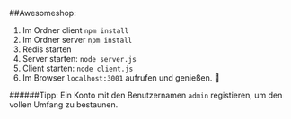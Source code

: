 ##Awesomeshop:
1. Im Ordner client `npm install`
2. Im Ordner server `npm install`
3. Redis starten
4. Server starten: `node server.js`
5. Client starten: `node client.js`
6. Im Browser `localhost:3001` aufrufen und genießen. :palm_tree:

######Tipp: Ein Konto mit den Benutzernamen `admin` registieren, um den vollen Umfang zu bestaunen.

